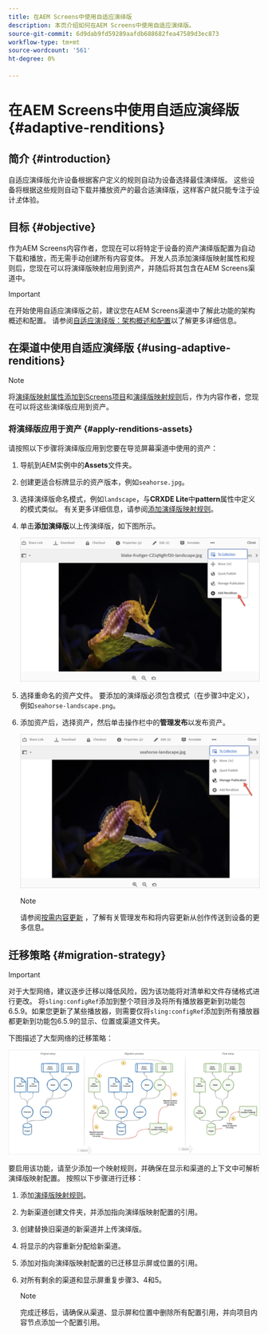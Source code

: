 ```yaml
---
title: 在AEM Screens中使用自适应演绎版
description: 本页介绍如何在AEM Screens中使用自适应演绎版。
source-git-commit: 6d9dab9fd59289aafdb688682fea47589d3ec873
workflow-type: tm+mt
source-wordcount: '561'
ht-degree: 0%

---
```



# 在AEM Screens中使用自适应演绎版 {#adaptive-renditions}

## 简介 {#introduction}

自适应演绎版允许设备根据客户定义的规则自动为设备选择最佳演绎版。 这些设备将根据这些规则自动下载并播放资产的最合适演绎版，这样客户就只能专注于设计&#x200B;*主*&#x200B;体验。

## 目标 {#objective}

作为AEM Screens内容作者，您现在可以将特定于设备的资产演绎版配置为自动下载和播放，而无需手动创建所有内容变体。
开发人员添加演绎版映射属性和规则后，您现在可以将演绎版映射应用到资产，并随后将其包含在AEM Screens渠道中。

>[!IMPORTANT]
>在开始使用自适应演绎版之前，建议您在AEM Screens渠道中了解此功能的架构概述和配置。 请参阅[自适应演绎版：架构概述和配置](/help/user-guide/adaptive-renditions.md)以了解更多详细信息。

## 在渠道中使用自适应演绎版 {#using-adaptive-renditions}

>[!NOTE]
>将[演绎版映射属性添加到Screens项目](/help/user-guide/adaptive-renditions.md#rendition-mapping-new)和[演绎版映射规则](/help/user-guide/adaptive-renditions.md#add-rendition-mapping-rules)后，作为内容作者，您现在可以将这些演绎版应用到资产。

### 将演绎版应用于资产 {#apply-renditions-assets}

请按照以下步骤将演绎版应用到您要在导览屏幕渠道中使用的资产：

1. 导航到AEM实例中的&#x200B;**Assets**&#x200B;文件夹。

1. 创建更适合标牌显示的资产版本，例如`seahorse.jpg`。

1. 选择演绎版命名模式，例如`landscape`，与&#x200B;**CRXDE Lite**&#x200B;中&#x200B;**pattern**&#x200B;属性中定义的模式类似。 有关更多详细信息，请参阅[添加演绎版映射规则](/help/user-guide/adaptive-renditions.md#add-rendition-mapping-rules)。

1. 单击&#x200B;**添加演绎版**&#x200B;以上传演绎版，如下图所示。

   ![图像](/help/user-guide/assets/adaptive-renditions/manage-pub-asset2.png)

1. 选择重命名的资产文件。 要添加的演绎版必须包含模式（在步骤3中定义），例如`seahorse-landscape.png`。

1. 添加资产后，选择资产，然后单击操作栏中的&#x200B;**管理发布**&#x200B;以发布资产。

   ![图像](/help/user-guide/assets/adaptive-renditions/manage-pub-asset1.png)

   >[!NOTE]
   >请参阅[按需内容更新](https://experienceleague.adobe.com/docs/experience-manager-screens/user-guide/authoring/content-updates/on-demand-content.html?lang=en) ，了解有关管理发布和将内容更新从创作传送到设备的更多信息。


## 迁移策略 {#migration-strategy}

>[!IMPORTANT]
>对于大型网络，建议逐步迁移以降低风险，因为该功能将对清单和文件存储格式进行更改。 将`sling:configRef`添加到整个项目涉及将所有播放器更新到功能包6.5.9。如果您更新了某些播放器，则需要仅将`sling:configRef`添加到所有播放器都更新到功能包6.5.9的显示、位置或渠道文件夹。

下图描述了大型网络的迁移策略：

![图像](/help/user-guide/assets/adaptive-renditions/migration-strategy1.png)

要启用该功能，请至少添加一个映射规则，并确保在显示和渠道的上下文中可解析演绎版映射配置。 按照以下步骤进行迁移：

1. 添加[演绎版映射规则](/help/user-guide/adaptive-renditions.md)。
1. 为新渠道创建文件夹，并添加指向演绎版映射配置的引用。
1. 创建替换旧渠道的新渠道并上传演绎版。
1. 将显示的内容重新分配给新渠道。
1. 添加对指向演绎版映射配置的已迁移显示屏或位置的引用。
1. 对所有剩余的渠道和显示屏重复步骤3、4和5。

   >[!NOTE]
   >完成迁移后，请确保从渠道、显示屏和位置中删除所有配置引用，并向项目内容节点添加一个配置引用。

